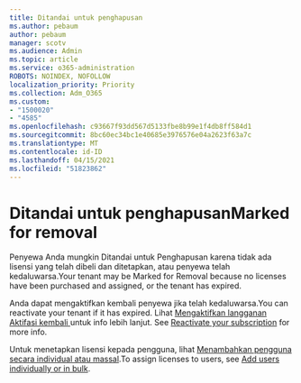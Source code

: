 ```yaml
---
title: Ditandai untuk penghapusan
ms.author: pebaum
author: pebaum
manager: scotv
ms.audience: Admin
ms.topic: article
ms.service: o365-administration
ROBOTS: NOINDEX, NOFOLLOW
localization_priority: Priority
ms.collection: Adm_O365
ms.custom:
- "1500020"
- "4585"
ms.openlocfilehash: c93667f93dd567d5133fbe8b99e1f4db8ff584d1
ms.sourcegitcommit: 8bc60ec34bc1e40685e3976576e04a2623f63a7c
ms.translationtype: MT
ms.contentlocale: id-ID
ms.lasthandoff: 04/15/2021
ms.locfileid: "51823862"
---
```

# <a name="marked-for-removal"></a><span data-ttu-id="74353-102">Ditandai untuk penghapusan</span><span class="sxs-lookup"><span data-stu-id="74353-102">Marked for removal</span></span>

<span data-ttu-id="74353-103">Penyewa Anda mungkin Ditandai untuk Penghapusan karena tidak ada lisensi yang telah dibeli dan ditetapkan, atau penyewa telah kedaluwarsa.</span><span class="sxs-lookup"><span data-stu-id="74353-103">Your tenant may be Marked for Removal because no licenses have been purchased and assigned, or the tenant has expired.</span></span> 

<span data-ttu-id="74353-104">Anda dapat mengaktifkan kembali penyewa jika telah kedaluwarsa.</span><span class="sxs-lookup"><span data-stu-id="74353-104">You can reactivate your tenant if it has expired.</span></span> <span data-ttu-id="74353-105">Lihat [Mengaktifkan langganan Aktifasi kembali ](https://docs.microsoft.com/microsoft-365/commerce/subscriptions/reactivate-your-subscription?view=o365-worldwide) untuk info lebih lanjut. </span><span class="sxs-lookup"><span data-stu-id="74353-105">See [Reactivate your subscription](https://docs.microsoft.com/microsoft-365/commerce/subscriptions/reactivate-your-subscription?view=o365-worldwide) for more info.</span></span>

<span data-ttu-id="74353-106">Untuk menetapkan lisensi kepada pengguna, lihat [Menambahkan pengguna secara individual atau massal](https://support.office.com/article/Assign-or-remove-licenses-for-Office-365-for-business-997596b5-4173-4627-b915-36abac6786dc).</span><span class="sxs-lookup"><span data-stu-id="74353-106">To assign licenses to users, see [Add users individually or in bulk](https://support.office.com/article/Assign-or-remove-licenses-for-Office-365-for-business-997596b5-4173-4627-b915-36abac6786dc).</span></span>
